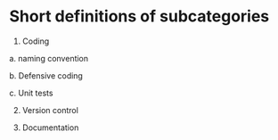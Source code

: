 # Short definitions of subcategories


1. Coding

a. naming convention

b. Defensive coding

c. Unit tests


2. Version control


3. Documentation

